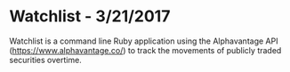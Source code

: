 Watchlist - 3/21/2017
===

Watchlist is a command line Ruby application using the Alphavantage API (https://www.alphavantage.co/) to track the movements of publicly traded securities overtime. 
